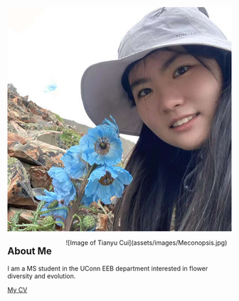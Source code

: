 ![Image of Tianyu Cui](assets/images/Meconopsis.jpg "Tianyu with Meconopsis speciosa, Aug. 2024, Yunnan, China")

<div style="float:right;margin:0 10px 10px 0" markdown="1">
    ![Image of Tianyu Cui](assets/images/Meconopsis.jpg)
</div>

## About Me
I am a MS student in the UConn EEB department interested in flower diversity and evolution.

[My CV](/assets/PDFs/CV_TianyuCui_2023.pdf)

